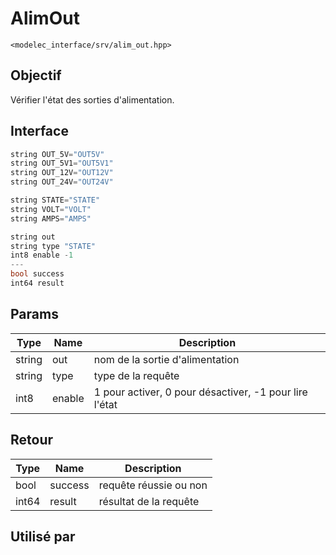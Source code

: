 ﻿# AlimOut
`<modelec_interface/srv/alim_out.hpp>`

## Objectif
Vérifier l'état des sorties d'alimentation.

## Interface
```cpp
string OUT_5V="OUT5V"
string OUT_5V1="OUT5V1"
string OUT_12V="OUT12V"
string OUT_24V="OUT24V"

string STATE="STATE"
string VOLT="VOLT"
string AMPS="AMPS"

string out
string type "STATE"
int8 enable -1
---
bool success
int64 result
```

## Params

| Type   | Name   | Description                                            |
|--------|--------|--------------------------------------------------------|
| string | out    | nom de la sortie d'alimentation                        |
| string | type   | type de la requête                                     |
| int8   | enable | 1 pour activer, 0 pour désactiver, -1 pour lire l'état |

## Retour

| Type  | Name    | Description            |
|-------|---------|------------------------|
| bool  | success | requête réussie ou non |
| int64 | result  | résultat de la requête |

## Utilisé par
